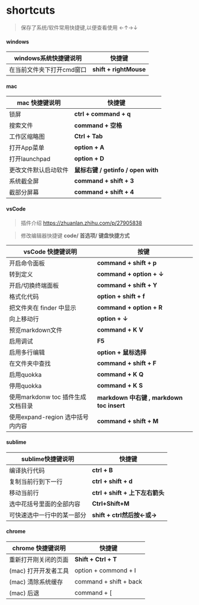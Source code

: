 # shortcuts

> 保存了系统/软件常用快捷键,以便查看使用   ←↑→↓



#### windows

| windows系统快捷键说明     | 快捷键                 |
| ------------------------- | ---------------------- |
| 在当前文件夹下打开cmd窗口 | **shift + rightMouse** |



#### mac

| mac 快捷键说明       | 快捷键                             |
| -------------------- | ---------------------------------- |
| 锁屏                 | **ctrl + command + q**             |
| 搜索文件             | **command + 空格**                 |
| 工作区缩略图         | **Ctrl + Tab**                     |
| 打开App菜单          | **option + A**                     |
| 打开launchpad        | **option + D**                     |
| 更改文件默认启动软件 | **鼠标右键 / getinfo / open with** |
| 系统截全屏           | **command + shift + 3**            |
| 截部分屏幕           | **command + shift + 4**            |



#### vsCode

> 插件介绍 https://zhuanlan.zhihu.com/p/27905838

> 修改编辑器快捷键 **code/ 首选项/ 键盘快捷方式**

| vsCode 快捷键说明                 | 按键                                      |
| --------------------------------- | ----------------------------------------- |
| 开启命令面板                      | **command + shift + p**                   |
| 转到定义                          | **command + option + ↓**                  |
| 开启/切换终端面板                 | **command  + shift + Y**                  |
| 格式化代码                        | **option + shift + f**                    |
| 把文件夹在 finder 中显示          | **command + option + R**                  |
| 向上移动行                        | **option + ↓**                            |
| 预览markdown文件                  | **command + K V**                         |
| 启用调试                          | **F5**                                    |
| 启用多行编辑                      | **option + 鼠标选择**                     |
| 在文件夹中查找                    | **command + shift + F**                   |
| 启用quokka                        | **command + K Q**                         |
| 停用quokka                        | **command + K S**                         |
| 使用markdonw toc 插件生成文档目录 | **markdown 中右键 , markdown toc insert** |
| 使用expand-region 选中括号内内容  | **command + shift + M**                   |



#### sublime 

| sublime快捷键说明          | 快捷键                          |
| -------------------------- | ------------------------------- |
| 编译执行代码               | **ctrl + B**                    |
| 复制当前行到下一行         | **ctrl + shift + d**            |
| 移动当前行                 | **ctrl + shift + 上下左右箭头** |
| 选中花括号里面的全部内容   | **Ctrl+Shift+M**                |
| 可快速选中一行中的某一部分 | **shift + ctrl然后按←或→**      |

 

#### chrome

| chrome 快捷键说明    | 快捷键                 |
| -------------------- | ---------------------- |
| 重新打开刚关闭的页面 | **Shift + Ctrl + T**   |
| (mac) 打开开发者工具 | option + commond + I   |
| (mac) 清除系统缓存   | command + shift + back |
| (mac) 后退           | command + [            |



